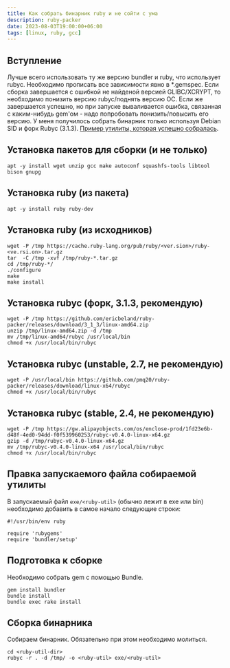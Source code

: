 ```yaml
---
title: Как собрать бинарник ruby и не сойти с ума
description: ruby-packer
date: 2023-08-03T19:00:00+06:00
tags: [linux, ruby, gcc]
---
```


## Вступление

Лучше всего использовать ту же версию bundler и ruby, что использует rubyc.
Необходимо прописать все зависимости явно в *.gemspec.
Если сборка завершается с ошибкой не найденой версией GLIBC/XCRYPT, то необходимо понизить версию rubyc/поднять версию ОС.
Если же завершается успешно, но при запуске вываливается ошибка, связанная с каким-нибудь gem'ом - надо попробовать понизить/повысить его версию.
У меня получилось собрать бинарник только используя Debian SID и форк Rubyc (3.1.3).
[Пример утилиты, которая успешно собралась](https://github.com/fruworg/pg-ldap-sync).

## Установка пакетов для сборки (и не только)

```ell
apt -y install wget unzip gcc make autoconf squashfs-tools libtool bison gnupg
```

## Установка ruby (из пакета)

```ell
apt -y install ruby ruby-dev
```

## Установка ruby (из исходников)

```ell
wget -P /tmp https://cache.ruby-lang.org/pub/ruby/<ver.sion>/ruby-<ve.rsi.on>.tar.gz
tar  -C /tmp -xvf /tmp/ruby-*.tar.gz
cd /tmp/ruby-*/
./configure
make
make install
```

## Установка rubyc (форк, 3.1.3, рекомендую)

```ell
wget -P /tmp https://github.com/ericbeland/ruby-packer/releases/download/3_1_3/linux-amd64.zip
unzip /tmp/linux-amd64.zip -d /tmp
mv /tmp/linux-amd64/rubyc /usr/local/bin
chmod +x /usr/local/bin/rubyc 
```

## Установка rubyc (unstable, 2.7, не рекомендую)

```ell
wget -P /usr/local/bin https://github.com/pmq20/ruby-packer/releases/download/linux-x64/rubyc
chmod +x /usr/local/bin/rubyc 
```

## Установка rubyc (stable, 2.4, не рекомендую)

```ell
wget -P /tmp https://gw.alipayobjects.com/os/enclose-prod/1fd23e6b-d48f-4ed0-94dd-f0f539960253/rubyc-v0.4.0-linux-x64.gz
gzip -d /tmp/rubyc-v0.4.0-linux-x64.gz
mv /tmp/rubyc-v0.4.0-linux-x64 /usr/local/bin/rubyc
chmod +x /usr/local/bin/rubyc 
```

## Правка запускаемого файла собираемой утилиты

В запускаемый файл `exe/<ruby-util>` (обычно лежит в exe или bin) необходимо добавить в самое начало следующие строки:
```
#!/usr/bin/env ruby

require 'rubygems'
require 'bundler/setup'
```

## Подготовка к сборке

Необходимо собрать gem с помощью Bundle.
```ell
gem install bundler
bundle install
bundle exec rake install
```

## Сборка бинарника

Собираем бинарник. Обязательно при этом необходимо молиться.
```ell
cd <ruby-util-dir>
rubyc -r . -d /tmp/ -o <ruby-util> exe/<ruby-util>
```
